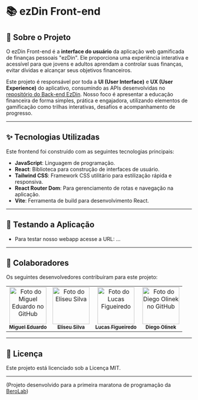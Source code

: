 # 📚 ezDin Front-end


## 🎯 Sobre o Projeto

O ezDin Front-end é a **interface do usuário** da aplicação web gamificada de finanças pessoais "ezDin". Ele proporciona uma experiência interativa e acessível para que jovens e adultos aprendam a controlar suas finanças, evitar dívidas e alcançar seus objetivos financeiros.

Este projeto é responsável por toda a **UI (User Interface)** e **UX (User Experience)** do aplicativo, consumindo as APIs desenvolvidas no [repositório do Back-end EzDin](https://github.com/diegoolinek/ezdin_backend). Nosso foco é apresentar a educação financeira de forma simples, prática e engajadora, utilizando elementos de gamificação como trilhas interativas, desafios e acompanhamento de progresso.

-----

## ✨ Tecnologias Utilizadas

Este frontend foi construído com as seguintes tecnologias principais:

  * **JavaScript**: Linguagem de programação.
  * **React**: Biblioteca para construção de interfaces de usuário.
  * **Tailwind CSS**: Framework CSS utilitário para estilização rápida e responsiva.
  * **React Router Dom**: Para gerenciamento de rotas e navegação na aplicação.
  * **Vite**: Ferramenta de build para desenvolvimento React.

-----

## 🧪 Testando a Aplicação

  * Para testar nosso webapp acesse a URL: ... 

-----

## 🤝 Colaboradores

Os seguintes desenvolvedores contribuíram para este projeto:

<table>
  <tr>
    <td align="center">
      <a href="https://github.com/DoctorSolo" title="Perfil do Github">
        <img src="https://github.com/DoctorSolo.png" width="100px;" alt="Foto do Miguel Eduardo no GitHub"/><br>
        <sub>
          <b>Miguel Eduardo</b>
        </sub>
      </a>
    </td>
    <td align="center">
      <a href="https://github.com/koltee" title="Perfil do Github">
        <img src="https://github.com/koltee.png" width="100px;" alt="Foto do Eliseu Silva"/><br>
        <sub>
          <b>Eliseu Silva</b>
        </sub>
      </a>
    </td>
    <td align="center">
      <a href="https://github.com/NUBI400" title="Perfil do Github">
        <img src="https://github.com/NUBI400.png" width="100px;" alt="Foto do Lucas Figueiredo"/><br>
        <sub>
          <b>Lucas Figueiredo</b>
        </sub>
      </a>
    </td>
    <td align="center">
      <a href="https://github.com/diegoolinek" title="Perfil do Github">
        <img src="https://github.com/diegoolinek.png" width="100px;" alt="Foto do Diego Olinek no GitHub"/><br>
        <sub>
          <b>Diego Olinek</b>
        </sub>
      </a>
    </td>
  </tr>
</table>

-----

## 📄 Licença

Este projeto está licenciado sob a Licença MIT.

-----

(Projeto desenvolvido para a primeira maratona de programação da [BeroLab](https://www.berolab.app/))
